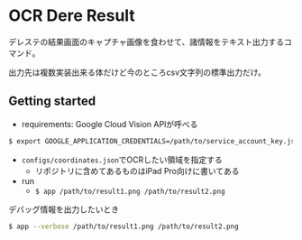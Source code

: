 # OCR Dere Result

デレステの結果画面のキャプチャ画像を食わせて、諸情報をテキスト出力するコマンド。  

出力先は複数実装出来る体だけど今のところcsv文字列の標準出力だけ。  
## Getting started

* requirements: Google Cloud Vision APIが呼べる
```sh
$ export GOOGLE_APPLICATION_CREDENTIALS=/path/to/service_account_key.json
```
* `configs/coordinates.json`でOCRしたい領域を指定する
    * リポジトリに含めてあるものはiPad Pro向けに書いてある
* run
    * `$ app /path/to/result1.png /path/to/result2.png`

デバッグ情報を出力したいとき
```sh
$ app --verbose /path/to/result1.png /path/to/result2.png
```